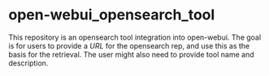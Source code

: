 # open-webui_opensearch_tool
This repository is an opensearch tool integration into open-webui. The goal is for users to provide a *URL* for the opensearch rep, and use this as the basis for the retrieval. The user might also need to provide tool name and description.
